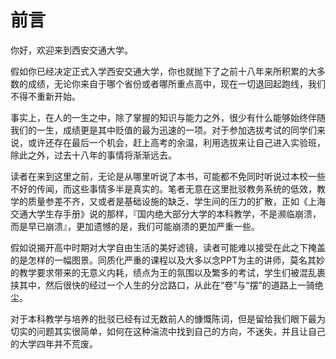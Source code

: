 # 前言

你好，欢迎来到西安交通大学。

假如你已经决定正式入学西安交通大学，你也就抛下了之前十八年来所积累的大多数的成绩，无论你来自于哪个省份或者哪所重点高中，现在一切退回起跑线，我们不得不重新开始。

事实上，在人的一生之中，除了掌握的知识与能力之外，很少有什么能够始终伴随我们的一生，成绩更是其中贬值的最为迅速的一项。对于参加选拔考试的同学们来说，或许还存在最后一个机会，赶上高考的余温，利用选拔来让自己进入实验班，除此之外，过去十八年的事情将渐渐远去。

读者在来到这里之前，无论是从哪里听说了本书，可能都不免同时听说过本校一些不好的传闻，而这些事情多半是真实的。笔者无意在这里批驳教务系统的低效，教学的质量参差不齐，又或者是基础设施的缺乏、学生间的压力的扩散，正如《上海交通大学生存手册》说的那样，『国内绝大部分大学的本科教学，不是濒临崩溃，而是早已崩溃』，更加遗憾的是，我们可能崩溃的更加严重一些。

假如说揭开高中时期对大学自由生活的美好滤镜，读者可能难以接受在此之下掩盖的是怎样的一幅图景。同质化严重的课程以及大多以念PPT为主的讲师，莫名其妙的教学要求带来的无意义内耗，绩点为王的氛围以及繁多的考试，学生们被混乱裹挟其中，然后很快的经过一个人生的分岔路口，从此在“卷”与“摆”的道路上一骑绝尘。

对于本科教学与培养的批驳已经有过无数前人的慷慨陈词，但是留给我们眼下最为切实的问题其实很简单，如何在这种湍流中找到自己的方向，不迷失，并且让自己的大学四年并不荒废。